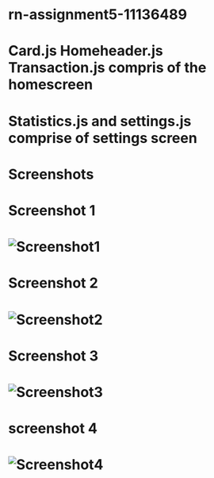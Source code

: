 # rn-assignment5-11136489

# Card.js Homeheader.js Transaction.js compris of the homescreen
 # Statistics.js and settings.js comprise of settings screen


 # Screenshots

 # Screenshot 1
# ![ Screenshot1]('react5\assets\scrrenshot1.jpg')

 # Screenshot 2
 # ![ Screenshot2]('react5\assets\screenshot2.jpg')


 # Screenshot 3
 # ![ Screenshot3]('react5\assets\screenshot3.jpg')


 # screenshot 4
 # ![ Screenshot4]('react5\assets\scrrenshot4.jpg')
